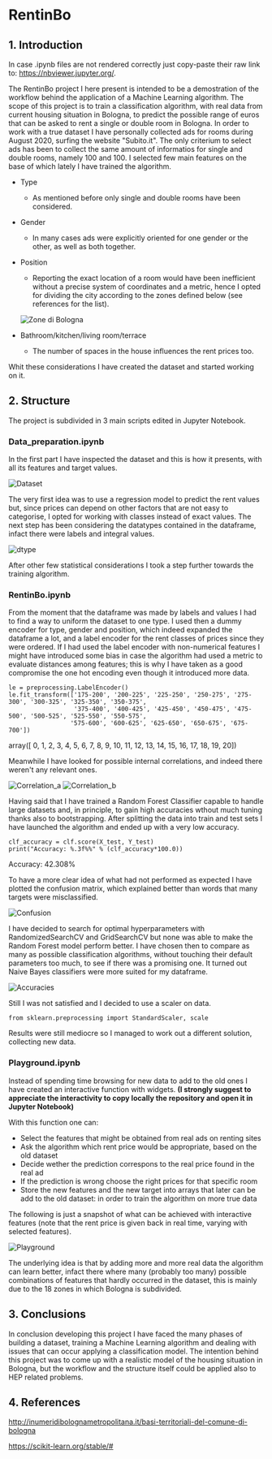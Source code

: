 # RentinBo

## 1. Introduction

In case .ipynb files are not rendered correctly just copy-paste their  raw link to:
https://nbviewer.jupyter.org/.

The RentinBo project I here present is intended to be a demostration of the workflow behind the application of a Machine Learning algorithm.
The scope of this project is to train a classification algorithm, with real data from current housing situation in Bologna, to predict the possible range of euros that can be asked to rent a single or double room in Bologna.
In order to work with a true dataset I have personally collected ads for rooms during August 2020, surfing the website "Subito.it".
The only criterium to select ads has been to collect the same amount of informatios for single and double rooms, namely 100 and 100.
I selected few main features on the base of which lately I have trained the algorithm.

- Type
  - As mentioned before only single and double rooms have been considered.

- Gender
  - In many cases ads were explicitly oriented for one gender or the other, as well as both together.

- Position
  - Reporting the exact location of a room would have been inefficient without a precise system of coordinates and a metric, hence I opted for dividing the city according to the zones defined below (see references for the list).
  
  ![Zone di Bologna](https://github.com/MarcoCollesei/RentinBo/blob/master/Mixed/Mappa_zone.png)
  
- Bathroom/kitchen/living room/terrace
  - The number of spaces in the house influences the rent prices too.
  
Whit these considerations I have created the dataset and started working on it.

## 2. Structure

The project is subdivided in 3 main scripts edited in Jupyter Notebook.

### Data_preparation.ipynb

In the first part I have inspected the dataset and this is how it presents, with all its features and target values.

![Dataset](https://github.com/MarcoCollesei/RentinBo/blob/master/Mixed/Dataframe.png)

The very first idea was to use a regression model to predict the rent values but, since prices can depend on other factors that are not easy to categorise, I opted for working with classes instead of exact values.
The next step has been considering the datatypes contained in the dataframe, infact there were labels and integral values.

![dtype](https://github.com/MarcoCollesei/RentinBo/blob/master/Mixed/Types.png)

After other few statistical considerations I took a step further towards the training algorithm.

### RentinBo.ipynb

From the moment that the dataframe was made by labels and values I had to find a way to uniform the dataset to one type. 
I used then a dummy encoder for type, gender and position, which indeed expanded the dataframe a lot, and a label encoder for the rent classes of prices since they were ordered. If I had used the label encoder with non-numerical features I might have introduced some bias in case the algorithm had used a metric to evaluate distances among features; this is why I have taken as a good compromise the one hot encoding even though it introduced more data.

```python3 
le = preprocessing.LabelEncoder()
le.fit_transform(['175-200', '200-225', '225-250', '250-275', '275-300', '300-325', '325-350', '350-375',
                  '375-400', '400-425', '425-450', '450-475', '475-500', '500-525', '525-550', '550-575', 
                 '575-600', '600-625', '625-650', '650-675', '675-700'])
 ```
 array([ 0,  1,  2,  3,  4,  5,  6,  7,  8,  9, 10, 11, 12, 13, 14, 15, 16,
       17, 18, 19, 20])

Meanwhile I have looked for possible internal correlations, and indeed there weren't any relevant ones.

![Correlation_a](https://github.com/MarcoCollesei/RentinBo/blob/master/Mixed/Correlation_matrix_a.png) ![Correlation_b](https://github.com/MarcoCollesei/RentinBo/blob/master/Mixed/Correlation_matrix_b.png)

Having said that I have trained a Random Forest Classifier capable to handle large datasets and, in principle, to gain high accuracies wthout much tuning thanks also to bootstrapping.
After splitting the data into train and test sets I have launched the algorithm and ended up with a very low accuracy.

```python3
clf_accuracy = clf.score(X_test, Y_test)
print("Accuracy: %.3f%%" % (clf_accuracy*100.0))
```
Accuracy: 42.308%

To have a more clear idea of what had not performed as expected I have plotted the confusion matrix, which explained better than words that many targets were misclassified.

![Confusion](https://github.com/MarcoCollesei/RentinBo/blob/master/Mixed/Confusion_matrix.png)

I have decided to search for optimal hyperparameters with RandomizedSearchCV and GridSearchCV but none was able to make the Random Forest model perform better.
I have chosen then to compare as many as possible classification algorithms, without touching their default parameters too much, to see if there was a promising one. It turned out Naive Bayes classifiers were more suited for my dataframe.

![Accuracies](https://github.com/MarcoCollesei/RentinBo/blob/master/Mixed/Accuracies.png)

Still I was not satisfied and I decided to use a scaler on data.

```python3
from sklearn.preprocessing import StandardScaler, scale
```
Results were still mediocre so I managed to work out a different solution, collecting new data.

### Playground.ipynb

Instead of spending time browsing for new data to add to the old ones I have created an interactive function with widgets.
**(I strongly suggest to appreciate the interactivity to copy locally the repository and open it in Jupyter Notebook)**

With this function one can:
* Select the features that might be obtained from real ads on renting sites
* Ask the algorithm which rent price would be appropriate, based on the old dataset
* Decide wether the prediction correspons to the real price found in the real ad
* If the prediction is wrong choose the right prices for that specific room
* Store the new features and the new target into arrays that later can be add to the old dataset: in order to train the algorithm on more true data

The following is just a snapshot of what can be achieved with interactive features (note that the rent price is given back in real time, varying with selected features).

![Playground](https://github.com/MarcoCollesei/RentinBo/blob/master/Mixed/Playground_c.png)

The underlying idea is that by adding more and more real data the algorithm can learn better, infact there where many (probably too many) possible combinations of features that hardly occurred in the dataset, this is mainly due to the 18 zones in which Bologna is subdivided.

## 3. Conclusions

In conclusion developing this project I have faced the many phases of building a dataset, training a Machine Learning algorithm and dealing with issues that can occur applying a classification model.
The intention behind this project was to come up with a realistic model of the housing situation in Bologna, but the workflow and the structure itself could be applied also to HEP related problems.

## 4. References

http://inumeridibolognametropolitana.it/basi-territoriali-del-comune-di-bologna

https://scikit-learn.org/stable/#






